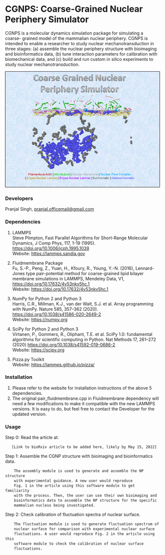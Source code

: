 # CGNPS: Coarse-Grained Nuclear Periphery Simulator

CGNPS is a molecular dynamics simulation package for simulating a coarse-
grained model of the mammalian nuclear periphery. CGNPS is intended to enable a
researcher to study nuclear mechanotransduction in three stages: (a) assemble
the nuclear periphery structure with bioimaging and bioinformatics data, (b)
tune interaction parameters for calibration with biomechanical data, and (c)
build and run custom in silico experiments to study nuclear
mechanotransduction.

![CGNPS banner](banner.png)

### Developers
Pranjal Singh, pranjal.officemail@gmail.com

### Dependencies
1. LAMMPS \
Steve Plimpton, Fast Parallel Algorithms for Short-Range Molecular Dynamics,
J Comp Phys, 117, 1-19 (1995). https://doi.org/10.1006/jcph.1995.1039 \
Website: https://lammps.sandia.gov

2. Fluidmembrane Package \
Fu, S.-P., Peng, Z., Yuan, H., Kfoury, R., Young, Y.-N. (2016),
Lennard-Jones type pair-potential method for coarse-grained lipid bilayer
membrane simulations in LAMMPS, Mendeley Data, V1,
https://doi.org/10.17632/4v53nkv5hc.1 \
Website: https://doi.org/10.17632/4v53nkv5hc.1

3. NumPy for Python 2 and Python 3 \
Harris, C.R., Millman, K.J., van der Walt, S.J. et al. Array programming with
NumPy. Nature 585, 357–362 (2020). https://doi.org/10.1038/s41586-020-2649-2 \
Website: https://numpy.org

4. SciPy for Python 2 and Python 3 \
Virtanen, P., Gommers, R., Oliphant, T.E. et al. SciPy 1.0: fundamental
algorithms for scientific computing in Python. Nat Methods 17, 261–272 (2020)
https://doi.org/10.1038/s41592-019-0686-2 \
Website: https://scipy.org

5. Pizza.py Toolkit \
Website: https://lammps.github.io/pizza/

### Installation
1. Please refer to the website for installation instructions of the above 5
   dependencies.
2. The original pair_fluidmembrane.cpp in Fluidmembrane dependency will need a
   few modifications to make it compatible with the new LAMMPS versions. It is
   easy to do, but feel free to contact the Developer for the updated version.

### Usage
Step 0: Read the article at:

       [Link to bioRxiv article to be added here, likely by May 15, 2022]

Step 1: Assemble the CGNP structure with bioimaging and bioinformatics data.

        The assembly module is used to generate and assemble the NP structure
        with experimental guidance. A new user would reproduce
        Fig. 1 in the article using this software module to get familiarity
        with the process. Then, the user can use their own bioimaging and
        bioinformatics data to assemble the NP structure for the specific
        mammalian nucleus being investigated.

Step 2: Check calibration of fluctuation spectra of nuclear surface.

        The fluctuation module is used to generate fluctuation spectrum of
        nuclear surface for comparison with experimental nuclear surface
        fluctuations. A user would reproduce Fig. 2 in the article using this
        software module to check the calibration of nuclear surface
        fluctuations.
